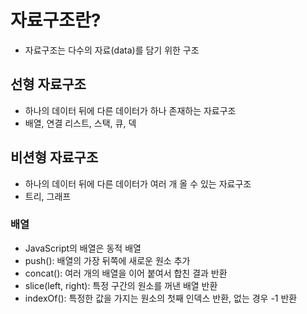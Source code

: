 # 자료구조란?

- 자료구조는 다수의 자료(data)를 담기 위한 구조

## 선형 자료구조

- 하나의 데이터 뒤에 다른 데이터가 하나 존재하는 자료구조
- 배열, 연결 리스트, 스택, 큐, 덱

## 비션형 자료구조

- 하나의 데이터 뒤에 다른 데이터가 여러 개 올 수 있는 자료구조
- 트리, 그래프

### 배열

- JavaScript의 배열은 동적 배열
- push(): 배열의 가장 뒤쪽에 새로운 원소 추가
- concat(): 여러 개의 배열을 이어 붙여서 합친 결과 반환
- slice(left, right): 특정 구간의 원소를 꺼낸 배열 반환
- indexOf(): 특정한 값을 가지는 원소의 첫째 인덱스 반환, 없는 경우 -1 반환
